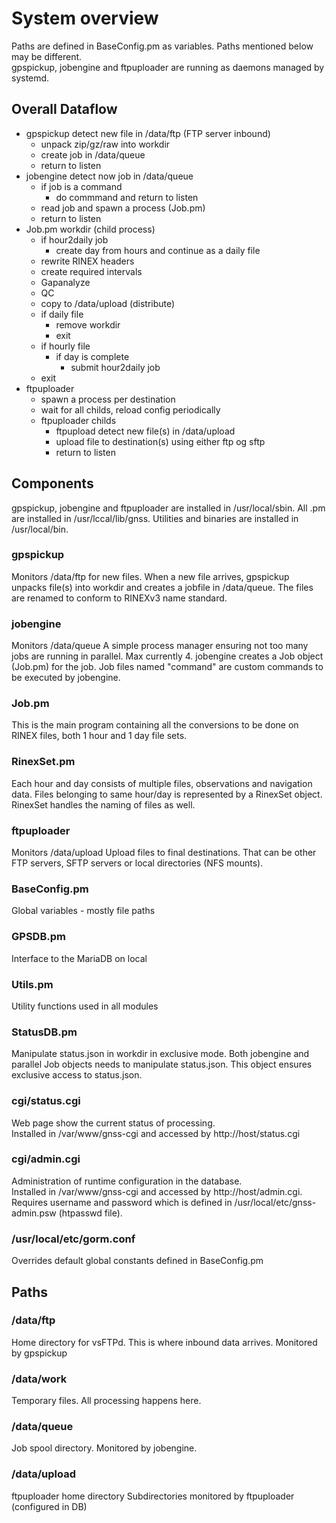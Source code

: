# System overview

Paths are defined in BaseConfig.pm as variables. Paths mentioned below
may be different.<br/>
gpspickup, jobengine and ftpuploader are running as daemons managed by systemd.

## Overall Dataflow
- gpspickup detect new file in /data/ftp (FTP server inbound)
  - unpack zip/gz/raw into workdir
  - create job in /data/queue
  - return to listen
- jobengine detect now job in /data/queue
  - if job is a command
    - do commmand and return to listen
  - read job and spawn a process (Job.pm)
  - return to listen
- Job.pm workdir (child process)
  - if hour2daily job
    - create day from hours and continue as a daily file
  - rewrite RINEX headers
  - create required intervals
  - Gapanalyze
  - QC
  - copy to /data/upload (distribute)
  - if daily file
    - remove workdir
    - exit
  - if hourly file
    - if day is complete
      - submit hour2daily job
  - exit
- ftpuploader
  - spawn a process per destination
  - wait for all childs, reload config periodically
  - ftpuploader childs
    - ftpupload detect new file(s) in /data/upload
    - upload file to destination(s) using either ftp og sftp
    - return to listen

## Components
gpspickup, jobengine and ftpuploader are installed in /usr/local/sbin.
All .pm are installed in /usr/lccal/lib/gnss.
Utilities and binaries are installed in /usr/local/bin.

### gpspickup
  Monitors /data/ftp for new files.
  When a new file arrives, gpspickup unpacks file(s) into workdir
  and creates a jobfile in /data/queue. The files are renamed
  to conform to RINEXv3 name standard.

### jobengine
  Monitors /data/queue
  A simple process manager ensuring not too many jobs are running in parallel. Max currently 4.
  jobengine creates a Job object (Job.pm) for the job.
  Job files named "command" are custom commands to be executed by jobengine.

### Job.pm
  This is the main program containing all the conversions to be done
  on RINEX files, both 1 hour and 1 day file sets.

### RinexSet.pm
  Each hour and day consists of multiple files, observations and navigation data.
  Files belonging to same hour/day is represented by a RinexSet object.
  RinexSet handles the naming of files as well.

### ftpuploader
  Monitors /data/upload
  Upload files to final destinations. That can be other FTP servers, SFTP servers
  or local directories (NFS mounts).

### BaseConfig.pm
  Global variables - mostly file paths

### GPSDB.pm
  Interface to the MariaDB on local

### Utils.pm
  Utility functions used in all modules

### StatusDB.pm
  Manipulate status.json in workdir in exclusive mode.
  Both jobengine and parallel Job objects needs to manipulate status.json. This object
  ensures exclusive access to status.json.

### cgi/status.cgi
  Web page show the current status of processing.<br/>
  Installed in /var/www/gnss-cgi and accessed by http://host/status.cgi

### cgi/admin.cgi
  Administration of runtime configuration in the database.<br/>
  Installed in /var/www/gnss-cgi and accessed by http://host/admin.cgi.<br/>
  Requires username and password which is defined in /usr/local/etc/gnss-admin.psw (htpasswd file).

### /usr/local/etc/gorm.conf
  Overrides default global constants defined in BaseConfig.pm

## Paths
### /data/ftp
  Home directory for vsFTPd.
  This is where inbound data arrives.
  Monitored by gpspickup

### /data/work
  Temporary files. All processing happens here.

### /data/queue
  Job spool directory.
  Monitored by jobengine.

### /data/upload
  ftpuploader home directory
  Subdirectories monitored by ftpuploader (configured in DB)
